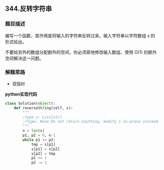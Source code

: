 ## 344.反转字符串
### 题目描述
编写一个函数，其作用是将输入的字符串反转过来。输入字符串以字符数组 s 的形式给出。

不要给另外的数组分配额外的空间，你必须原地修改输入数组、使用 O(1) 的额外空间解决这一问题。

### 解题思路

- 双指针

**python实现代码**
```python
class Solution(object):
    def reverseString(self, s):
        """
        :type s: List[str]
        :rtype: None Do not return anything, modify s in-place instead.
        """
        n = len(s)
        p1, p2 = 0, n-1
        while p1 <= p2:
            tmp = s[p1]
            s[p1] = s[p2]
            s[p2] = tmp
            p1 += 1
            p2 -= 1

```

